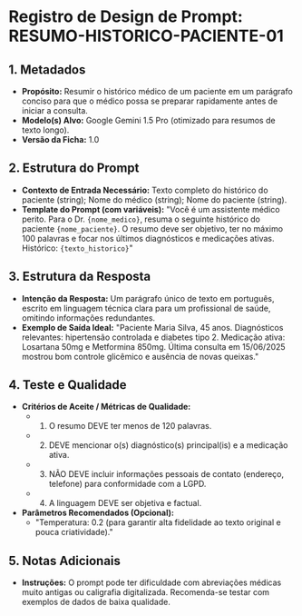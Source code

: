 # Registro de Design de Prompt: RESUMO-HISTORICO-PACIENTE-01

## 1. Metadados

- **Propósito:** Resumir o histórico médico de um paciente em um parágrafo conciso para que o médico possa se preparar rapidamente antes de iniciar a consulta.
- **Modelo(s) Alvo:** Google Gemini 1.5 Pro (otimizado para resumos de texto longo).
- **Versão da Ficha:** 1.0

## 2. Estrutura do Prompt

- **Contexto de Entrada Necessário:** Texto completo do histórico do paciente (string); Nome do médico (string); Nome do paciente (string).
- **Template do Prompt (com variáveis):**
  "Você é um assistente médico perito. Para o Dr. `{nome_medico}`, resuma o seguinte histórico do paciente `{nome_paciente}`. O resumo deve ser objetivo, ter no máximo 100 palavras e focar nos últimos diagnósticos e medicações ativas. Histórico: ```{texto_historico}```"

## 3. Estrutura da Resposta

- **Intenção da Resposta:** Um parágrafo único de texto em português, escrito em linguagem técnica clara para um profissional de saúde, omitindo informações redundantes.
- **Exemplo de Saída Ideal:**
  "Paciente Maria Silva, 45 anos. Diagnósticos relevantes: hipertensão controlada e diabetes tipo 2. Medicação ativa: Losartana 50mg e Metformina 850mg. Última consulta em 15/06/2025 mostrou bom controle glicêmico e ausência de novas queixas."

## 4. Teste e Qualidade

- **Critérios de Aceite / Métricas de Qualidade:**
  - 1. O resumo DEVE ter menos de 120 palavras.
  - 2. DEVE mencionar o(s) diagnóstico(s) principal(is) e a medicação ativa.
  - 3. NÃO DEVE incluir informações pessoais de contato (endereço, telefone) para conformidade com a LGPD.
  - 4. A linguagem DEVE ser objetiva e factual.
- **Parâmetros Recomendados (Opcional):**
  - "Temperatura: 0.2 (para garantir alta fidelidade ao texto original e pouca criatividade)."

## 5. Notas Adicionais
- **Instruções:** O prompt pode ter dificuldade com abreviações médicas muito antigas ou caligrafia digitalizada. Recomenda-se testar com exemplos de dados de baixa qualidade.
